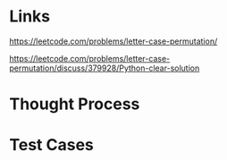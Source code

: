 # Links
https://leetcode.com/problems/letter-case-permutation/

https://leetcode.com/problems/letter-case-permutation/discuss/379928/Python-clear-solution

# Thought Process

# Test Cases

